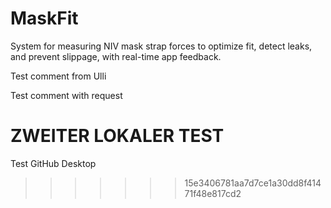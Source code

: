 # MaskFit
System for measuring NIV mask strap forces to optimize fit, detect leaks, and prevent slippage, with real-time app feedback.

Test comment from Ulli

Test comment with request

ZWEITER LOKALER TEST
=======

Test GitHub Desktop
>>>>>>> 15e3406781aa7d7ce1a30dd8f41471f48e817cd2

